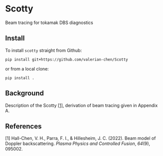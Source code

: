 Scotty
======

Beam tracing for tokamak DBS diagnostics


Install
-------

To install `scotty` straight from Github:

```
pip install git+https://github.com/valerian-chen/Scotty
```

or from a local clone:

```
pip install .
```

Background
-------
Description of the Scotty [[1]](#1), derivation of beam tracing given in Appendix A.

## References
<a id="1">[1]</a> 
Hall-Chen, V. H., Parra, F. I., & Hillesheim, J. C. (2022). 
Beam model of Doppler backscattering. 
*Plasma Physics and Controlled Fusion*, *64*(9), 095002.

